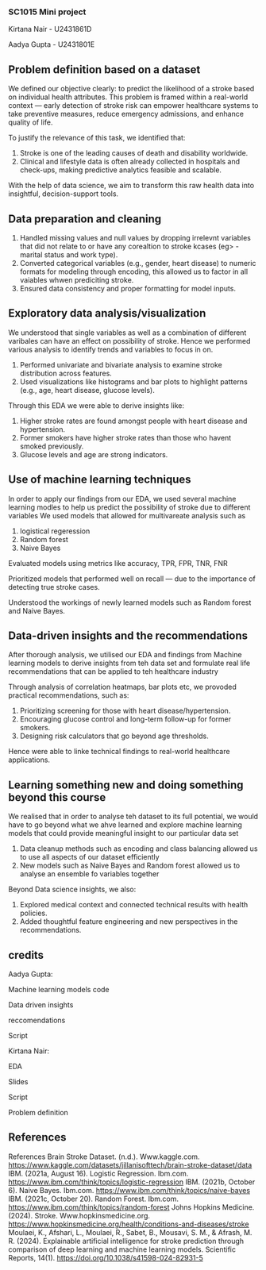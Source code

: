 ### SC1015 Mini project 
Kirtana Nair - U2431861D

Aadya Gupta - U2431801E

## Problem definition based on a dataset
We defined our objective clearly: to predict the likelihood of a stroke based on individual health attributes. This problem is framed within a real-world context — early detection of stroke risk can empower healthcare systems to take preventive measures, reduce emergency admissions, and enhance quality of life.

To justify the relevance of this task, we identified that:

1) Stroke is one of the leading causes of death and disability worldwide.
2) Clinical and lifestyle data is often already collected in hospitals and check-ups, making predictive analytics feasible and scalable.

With the help of data science, we aim to transform this raw health data into insightful, decision-support tools.


## Data preparation and cleaning
1) Handled missing values and null values by dropping irrelevnt variables that did not relate to or have any corealtion to stroke kcases (eg> - marital status and work type).
2) Converted categorical variables (e.g., gender, heart disease) to numeric formats for modeling through encoding, this allowed us to factor in all vaiables whwen prediciting stroke. 
3) Ensured data consistency and proper formatting for model inputs.

## Exploratory data analysis/visualization 
We understood that single variables as well as a combination of different varibales can have an effect on possibility of stroke. Hence we performed various analysis to identify trends and variables to focus in on. 

1) Performed univariate and bivariate analysis to examine stroke distribution across features.
2) Used visualizations like histograms and bar plots to highlight patterns (e.g., age, heart disease, glucose levels).
   
Through this EDA we were able to derive insights like:
1) Higher stroke rates are found amongst people with heart disease and hypertension.
2) Former smokers have higher stroke rates than those who havent smoked previously.
3) Glucose levels and age are strong indicators.

## Use of machine learning techniques 
In order to apply our findings from our EDA, we used several machine learning modles to help us predict the possibility of stroke due to different variables
We used models that allowed for multivareate analysis such as 
1) logistical regeression
2) Random forest
3) Naive Bayes

Evaluated models using metrics like accuracy, TPR, FPR, TNR, FNR

Prioritized models that performed well on recall — due to the importance of detecting true stroke cases.

Understood the workings of newly learned models such as Random forest and Naive Bayes. 

## Data-driven insights and the recommendations
After thorough analysis, we utilised our EDA and findings from Machine learning models to derive insights from teh data set and formulate real life recommendations that can be applied to teh healthcare industry 

Through analysis of correlation heatmaps, bar plots etc, we provoded practical recommendations, such as:
1) Prioritizing screening for those with heart disease/hypertension.
2) Encouraging glucose control and long-term follow-up for former smokers.
3) Designing risk calculators that go beyond age thresholds.

Hence were able to linke technical findings to real-world healthcare applications.


## Learning something new and doing something beyond this course
We realised that in order to analyse teh dataset to its full potential, we would have to go beyond what we ahve learned and explore machine learning models that could provide meaningful insight to our particular data set 
1) Data cleanup methods such as encoding and class balancing allowed us to use all aspects of our dataset efficiently 
2) New models such as Naive Bayes and Random forest allowed us to analyse an ensemble fo variables together

Beyond Data science insights, we also:
1) Explored medical context and connected technical results with health policies.
2) Added thoughtful feature engineering and new perspectives in the recommendations.

## credits
Aadya Gupta:

Machine learning models code

Data driven insights

reccomendations

Script


Kirtana Nair:

EDA

Slides

Script

Problem definition


## References
References Brain Stroke Dataset. (n.d.). Www.kaggle.com. https://www.kaggle.com/datasets/jillanisofttech/brain-stroke-dataset/data IBM. (2021a, August 16). Logistic Regression. Ibm.com. https://www.ibm.com/think/topics/logistic-regression IBM. (2021b, October 6). Naive Bayes. Ibm.com. https://www.ibm.com/think/topics/naive-bayes IBM. (2021c, October 20). Random Forest. Ibm.com. https://www.ibm.com/think/topics/random-forest Johns Hopkins Medicine. (2024). Stroke. Www.hopkinsmedicine.org. https://www.hopkinsmedicine.org/health/conditions-and-diseases/stroke Moulaei, K., Afshari, L., Moulaei, R., Sabet, B., Mousavi, S. M., & Afrash, M. R. (2024). Explainable artificial intelligence for stroke prediction through comparison of deep learning and machine learning models. Scientific Reports, 14(1). https://doi.org/10.1038/s41598-024-82931-5
